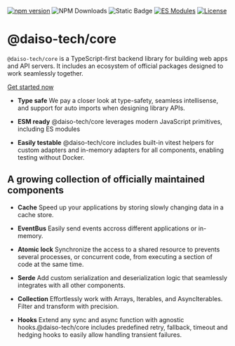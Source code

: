 [![npm version](https://img.shields.io/npm/v/@daiso-tech/core)](https://www.npmjs.com/package/@daiso-tech/core)
![NPM Downloads](https://img.shields.io/npm/dy/@daiso-tech/core)
![Static Badge](https://img.shields.io/badge/TypeScript-3178C6?logo=TypeScript&logoColor=white)
[![ES Modules](https://img.shields.io/badge/module%20type-ESM-blue)](https://nodejs.org/api/esm.html)
[![License](https://img.shields.io/npm/l/@daiso-tech/core)](LICENSE)

# @daiso-tech/core

`@daiso-tech/core` is a TypeScript-first backend library for building web apps and API servers. It includes an ecosystem of official packages designed to work seamlessly together.

[Get started now](http://localhost:3000/docs/Installation)

- **Type safe**
  We pay a closer look at type-safety, seamless intellisense, and support for auto imports when designing library APIs.

- **ESM ready**
  @daiso-tech/core leverages modern JavaScript primitives, including ES modules

- **Easily testable**
  @daiso-tech/core includes built-in vitest helpers for custom adapters and in-memory adapters for all components, enabling testing without Docker.

## A growing collection of officially maintained components

- **Cache**
  Speed up your applications by storing slowly changing data in a cache store.

- **EventBus**
  Easily send events accross different applications or in-memory.

- **Atomic lock**
  Synchronize the access to a shared resource to prevents several processes, or concurrent code, from executing a section of code at the same time.

- **Serde**
  Add custom serialization and deserialization logic that seamlessly integrates with all other components.

- **Collection**
  Effortlessly work with Arrays, Iterables, and AsyncIterables. Filter and transform with precision.

- **Hooks**
  Extend any sync and async function with agnostic hooks.@daiso-tech/core includes predefined retry, fallback, timeout and hedging hooks to easily allow handling transient failures.
